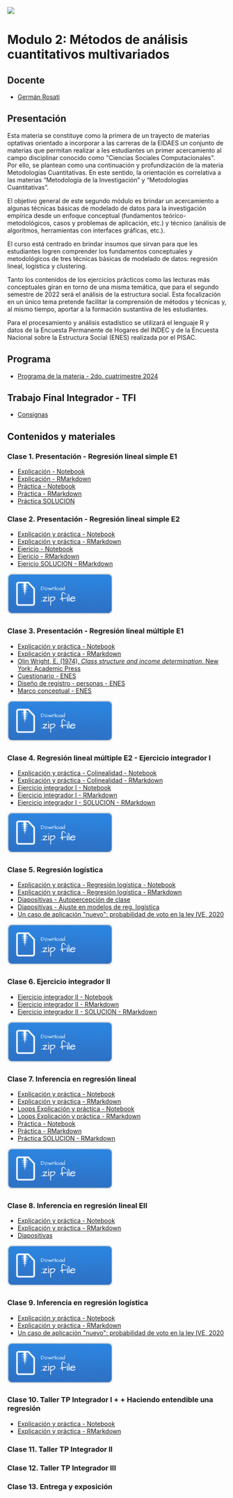 ![](./imgs/LOGO-FactorData-Color.jpg)

# Modulo 2: Métodos de análisis cuantitativos multivariados

## Docente
- [Germán Rosati](https://gefero.github.io/)

## Presentación
Esta materia se constituye como la primera de un trayecto de materias optativas orientado a incorporar a las carreras de la EIDAES un conjunto de materias que permitan realizar a les estudiantes un primer acercamiento al campo disciplinar conocido como "Ciencias Sociales Computacionales". Por ello, se plantean como una continuación y profundización de la materia Metodologías Cuantitativas. En este sentido, la orientación es correlativa a las materias “Metodología de la Investigación” y “Metodologías Cuantitativas”.

El objetivo general de este segundo módulo es brindar un acercamiento  a algunas técnicas básicas de modelado de datos para la investigación empírica desde un enfoque conceptual (fundamentos teórico-metodológicos, casos y problemas de aplicación, etc.) y técnico (análisis de algoritmos, herramientas con interfaces gráficas, etc.).

El curso está centrado en brindar insumos que sirvan para que les estudiantes logren comprender los fundamentos conceptuales y metodológicos de tres técnicas básicas de modelado de datos: regresión lineal, logística y clustering.

Tanto los contenidos de los ejercicios prácticos como las lecturas más conceptuales giran en torno de una misma temática, que para el segundo semestre de 2022 será el análisis de la estructura social. Esta focalización en un único tema pretende facilitar la comprensión de métodos y técnicas y, al mismo tiempo, aportar a la formación sustantiva de les estudiantes. 

Para el procesamiento y análisis estadístico se utilizará el lenguaje R y datos de la Encuesta Permanente de Hogares del INDEC y de la Encuesta Nacional sobre la Estructura Social (ENES) realizada por el PISAC.

## Programa
- [Programa de la materia - 2do. cuatrimestre 2024](https://docs.google.com/document/d/1DHd7IjZ33p459A_mhjlg4Cppm8Avk60xWQ0Z5JCzdkk/edit?usp=sharing)

## Trabajo Final Integrador - TFI
- [Consignas](https://docs.google.com/document/d/14LlpB5ny6yMSJ34jmojov7pjIeii81teSzc-d6QXXPA/edit?usp=sharing)

## Contenidos y materiales
### Clase 1. Presentación - Regresión lineal simple E1
- [Explicación - Notebook](./clase1/Clase_1.html)
- [Explicación - RMarkdown](./clase1/Clase_1.Rmd)
- [Práctica - Notebook](./clase1/Clase_1_practica.html)
- [Práctica - RMarkdown](./clase1/Clase_1_practica.Rmd)
- [Práctica SOLUCION](./clase1/Clase_1_practica_soluciones.R)

### Clase 2. Presentación - Regresión lineal simple E2 
- [Explicación y práctica - Notebook](./clase2/Clase_2.html)
- [Explicación y práctica - RMarkdown](./clase2/Clase_2.Rmd)
- [Ejericio - Notebook](./clase2/Clase_2_ejercicio.html)
- [Ejericio - RMarkdown](./clase2/Clase_2_ejercicio.Rmd)
- [Ejericio SOLUCION - RMarkdown](./clase2/Clase_2_ejercicio_solucion.Rmd)

[![](../imgs/Download.png)](./clase2/clase2.zip)


### Clase 3. Presentación - Regresión lineal múltiple E1 
- [Explicación y práctica - Notebook](./clase3/Clase_3.html)
- [Explicación y práctica - RMarkdown](./clase3/Clase_3.Rmd)
- [Olin Wright, E. (1974), _Class structure and income determination_, New York: Academic Press](https://drive.google.com/file/d/1_uzxqlkOmx_AG6T1uqILvNZIK9hIS4mN/view?usp=sharing)
- [Cuestionario - ENES](../M1/clase6/material_pisac/formulario_enes.pdf)
- [Diseño de registro - personas - ENES](../M1/clase6/material_pisac/manual_codigos_base_personas.pdf)
- [Marco conceptual - ENES](../M1/clase6/material_pisac/marco_teorico_metodologico_enes_pisac.pdf)

[![](../imgs/Download.png)](./clase3/clase3.zip)


### Clase 4. Regresión lineal múltiple E2 - Ejercicio integrador I
- [Explicación y práctica - Colinealidad - Notebook](./clase4/Clase_4.html)
- [Explicación y práctica - Colinealidad - RMarkdown](./clase4/Clase_4.Rmd)
- [Ejercicio integrador I - Notebook](./clase4/Clase_4_ejercicio.html)
- [Ejercicio integrador I - RMarkdown](./clase4/Clase_4_ejercicio.Rmd)
- [Ejercicio integrador I - SOLUCION - RMarkdown](./clase4/Clase_4_ejercicio_solucion.Rmd)

[![](../imgs/Download.png)](./clase4/clase4.zip)


### Clase 5. Regresión logística 
- [Explicación y práctica - Regresión logística - Notebook](./clase5/Clase_5.html)
- [Explicación y práctica - Regresión logística - RMarkdown](./clase5/Clase_5.Rmd)
- [Diapositivas - Autopercepción de clase](./clase5/Clase_5.pdf)
- [Diapositivas - Ajuste en modelos de reg. logística](./clase5/Clase_5b.pdf)
- [Un caso de aplicación "nuevo": probabilidad de voto en la ley IVE, 2020](https://medium.com/factor-data/qui%C3%A9nes-votaron-la-ive-d5814e857b6c)

[![](../imgs/Download.png)](./clase5/clase5.zip)


### Clase 6. Ejercicio integrador II
- [Ejercicio integrador II - Notebook](./clase6/Clase_6_practico.html)
- [Ejercicio integrador II - RMarkdown](./clase6/Clase_6_practico.Rmd)
- [Ejercicio integrador II - SOLUCION - RMarkdown](./clase6/Clase_6_practico_soluciones.Rmd)

[![](../imgs/Download.png)](./clase6/clase6.zip)


### Clase 7. Inferencia en regresión lineal
- [Explicación y práctica - Notebook](./clase7/Clase_7.html)
- [Explicación y práctica - RMarkdown](./clase7/Clase_7.Rmd)
- [Loops Explicación y práctica - Notebook](./clase7/Clase_7_loops.html)
- [Loops Explicación y práctica - RMarkdown](./clase7/Clase_7_loops.Rmd)
- [Práctica - Notebook](./clase7/Clase_7_ejercicio.html)
- [Práctica - RMarkdown](./clase7/Clase_7_ejercicio.Rmd)
- [Práctica SOLUCION - RMarkdown](./clase7/Clase_7_ejercicio_solucion.Rmd)

[![](../imgs/Download.png)](./clase7/clase7.zip)


### Clase 8. Inferencia en regresión lineal EII
- [Explicación y práctica - Notebook](./clase8/Clase_8.html)
- [Explicación y práctica - RMarkdown](./clase8/Clase_8.Rmd)
- [Diapositivas](./clase8/Slides_Clase_8.pdf)

[![](../imgs/Download.png)](./clase8/clase8.zip)


### Clase 9. Inferencia en regresión logística
- [Explicación y práctica - Notebook](./clase9/Clase_9.html)
- [Explicación y práctica - RMarkdown](./clase9/Clase_9.Rmd)
- [Un caso de aplicación "nuevo": probabilidad de voto en la ley IVE, 2020](https://medium.com/factor-data/qui%C3%A9nes-votaron-la-ive-d5814e857b6c)

[![](../imgs/Download.png)](./clase9/clase9.zip)


### Clase 10. Taller TP Integrador I + + Haciendo entendible una regresión
- [Explicación y práctica - Notebook](./clase10/Clase_10.html)
- [Explicación y práctica - RMarkdown](./clase10/Clase_10.Rmd)


### Clase 11. Taller TP Integrador II 


### Clase 12. Taller TP Integrador III


### Clase 13. Entrega y exposición
